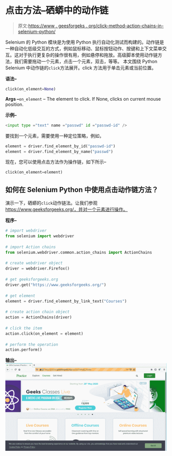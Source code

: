 # 点击方法–硒蟒中的动作链

> 原文:[https://www . geesforgeks . org/click-method-action-chains-in-selenium-python/](https://www.geeksforgeeks.org/click-method-action-chains-in-selenium-python/)

Selenium 的 Python 模块是为使用 Python 执行自动化测试而构建的。动作链是一种自动化低级交互的方式，例如鼠标移动、鼠标按钮动作、按键和上下文菜单交互。这对于执行更复杂的操作很有用，例如悬停和拖放。高级脚本使用动作链方法，我们需要拖动一个元素，点击一个元素，双击，等等。
本文围绕 Python Selenium 中动作链的`click`方法展开。click 方法用于单击元素或当前位置。

**语法–**

```py
click(on_element=None)
```

**Args –**`on_element` – The element to click. If None, clicks on current mouse position.

**示例–**

```py
<input type ="text" name ="passwd" id ="passwd-id" />
```

要找到一个元素，需要使用一种定位策略，例如，

```py
element = driver.find_element_by_id("passwd-id")
element = driver.find_element_by_name("passwd")
```

现在，您可以使用点击方法作为操作链，如下所示–

```py
click(on_element=element)

```

## 如何在 Selenium Python 中使用点击动作链方法？

演示一下，硒蟒的`click`动作链法。让我们参观 https://www.geeksforgeeks.org/，并对一个元素进行操作。

**程序–**

```py
# import webdriver
from selenium import webdriver

# import Action chains 
from selenium.webdriver.common.action_chains import ActionChains

# create webdriver object
driver = webdriver.Firefox()

# get geeksforgeeks.org
driver.get("https://www.geeksforgeeks.org/")

# get element 
element = driver.find_element_by_link_text("Courses")

# create action chain object
action = ActionChains(driver)

# click the item
action.click(on_element = element)

# perform the operation
action.perform()
```

**输出–**
![action-chains-selenium-Python](img/c1a36810b15e8c6b0ce195fea1bd05c7.png)